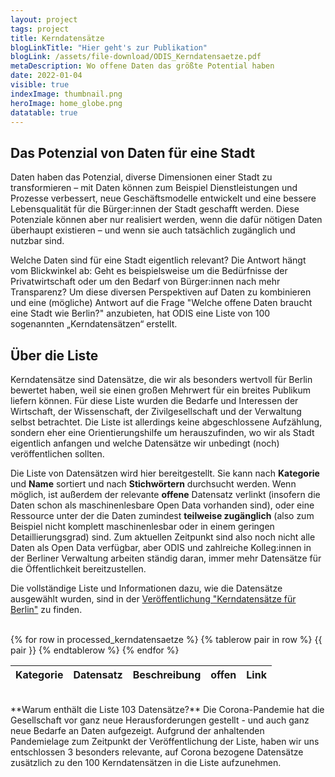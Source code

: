 ```yaml
---
layout: project
tags: project
title: Kerndatensätze
blogLinkTitle: "Hier geht's zur Publikation"
blogLink: /assets/file-download/ODIS_Kerndatensaetze.pdf
metaDescription: Wo offene Daten das größte Potential haben
date: 2022-01-04
visible: true
indexImage: thumbnail.png
heroImage: home_globe.png
datatable: true
---
```


## Das Potenzial von Daten für eine Stadt

Daten haben das Potenzial, diverse Dimensionen einer Stadt zu transformieren – mit Daten können zum Beispiel Dienstleistungen und Prozesse verbessert, neue Geschäftsmodelle entwickelt und eine bessere Lebensqualität für die Bürger:innen der Stadt geschafft werden. Diese Potenziale können aber nur realisiert werden, wenn die dafür nötigen Daten überhaupt existieren – und wenn sie auch tatsächlich zugänglich und nutzbar sind.

Welche Daten sind für eine Stadt eigentlich relevant? Die Antwort hängt vom Blickwinkel ab: Geht es beispielsweise um die Bedürfnisse der Privatwirtschaft oder um den Bedarf von Bürger:innen nach mehr Transparenz? Um diese diversen Perspektiven auf Daten zu kombinieren und eine (mögliche) Antwort auf die Frage "Welche offene Daten braucht eine Stadt wie Berlin?" anzubieten, hat ODIS eine Liste von 100 sogenannten „Kerndatensätzen“ erstellt.

## Über die Liste

Kerndatensätze sind Datensätze, die wir als besonders wertvoll für Berlin bewertet haben, weil sie einen großen Mehrwert für ein breites Publikum liefern können. Für diese Liste wurden die Bedarfe und Interessen der Wirtschaft, der Wissenschaft, der Zivilgesellschaft und der Verwaltung selbst betrachtet. Die Liste ist allerdings keine abgeschlossene Aufzählung, sondern eher eine Orientierungshilfe um herauszufinden, wo wir als Stadt eigentlich anfangen und welche Datensätze wir unbedingt (noch) veröffentlichen sollten.

Die Liste von Datensätzen wird hier bereitgestellt. Sie kann nach **Kategorie** und **Name** sortiert und nach **Stichwörtern** durchsucht werden. Wenn möglich, ist außerdem der relevante **offene** Datensatz verlinkt (insofern die Daten schon als maschinenlesbare Open Data vorhanden sind), oder eine Ressource unter der die Daten zumindest **teilweise zugänglich** (also zum Beispiel nicht komplett maschinenlesbar oder in einem geringen Detaillierungsgrad) sind. Zum aktuellen Zeitpunkt sind also noch nicht alle Daten als Open Data verfügbar, aber ODIS und zahlreiche Kolleg:innen in der Berliner Verwaltung arbeiten ständig daran, immer mehr Datensätze für die Öffentlichkeit bereitzustellen.

Die vollständige Liste und Informationen dazu, wie die Datensätze ausgewählt wurden, sind in der [Veröffentlichung "Kerndatensätze für Berlin"](/assets/file-download/ODIS_Kerndatensaetze.pdf) zu finden.

<br>

<table id='kerndatentable' class="display">
<thead>
<tr>
<th>Kategorie</th>
<th>Datensatz</th>
<th>Beschreibung</th>
<th>offen</th>
<th>Link</th>
</tr>
</thead>
{% for row in processed_kerndatensaetze %}
{% tablerow pair in row %}
{{ pair }}
{% endtablerow %}
{% endfor %}
</table>

<script>
$('#kerndatentable').DataTable( {
    language: {
      search: 'Stichwortsuche ',
      lengthMenu: 'Zeige _MENU_ Einträge pro Seite',
      info: 'Zeige _START_ bis _END_ von _TOTAL_ Einträgen',
      paginate: {
        first: 'Erste',
        previous:'Vorherige',
        next:'Nächste',
        last:'Letzte'
      }
    },
    "columnDefs": [
    { "orderable": false, "targets": [2,4] },
    { className: "bold", "targets": [1] },
    // { "width": "100%", "targets": [2] },
    {"className": "dt-center", "targets": 3}
  ],
    initComplete: function () {
        this.api().columns([0,3]).every( function () {
            var column = this;
            var select = $('<select><option value="">Alle</option></select>')
                .appendTo( $(column.header()))
                .on( 'change', function () {
                    var val = $.fn.dataTable.util.escapeRegex(
                        $(this).val()
                    );               
                    column
                        .search( val ? '^'+val+'$' : '', true, false )
                        .draw();
                } );

            column.data().unique().sort().each( function ( d, j ) {
                select.append('<option value="' + d + '">' + d.substr(0,30) + '</option>')
                //var val = $('<div/>').html(d.substr(0,35)).text();
                //select.append( '<option value="' + val + '">' + val + '</option>' );
            } );
        } );
    }
} );
</script>

<br>
**Warum enthält die Liste 103 Datensätze?**
Die Corona-Pandemie hat die Gesellschaft vor ganz neue Herausforderungen gestellt - und auch ganz neue Bedarfe an Daten aufgezeigt.
Aufgrund der anhaltenden Pandemielage zum Zeitpunkt der Veröffentlichung der Liste, haben wir uns entschlossen 3 besonders relevante, auf Corona bezogene Datensätze zusätzlich zu den 100 Kerndatensätzen in die Liste aufzunehmen.
